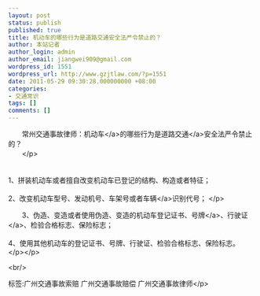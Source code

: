 ```yaml
---
layout: post
status: publish
published: true
title: 机动车的哪些行为是道路交通安全法严令禁止的？
author: 本站记者
author_login: admin
author_email: jiangwei909@gmail.com
wordpress_id: 1551
wordpress_url: http://www.gzjtlaw.com/?p=1551
date: 2011-05-29 09:30:28.000000000 +08:00
categories:
- 交通常识
tags: []
comments: []
---
```

<p><p>　　常州交通事故律师：<a>机动车<&#47;a>的哪些行为是<a>道路交通<&#47;a>安全法严令禁止的？<br> 　　<&#47;p><p>　　<br>1、拼装机动车或者擅自改变机动车已登记的结构、构造或者特征； <br> <br>2、改变机动车型号、发动机号、车架号或者<a>车辆<&#47;a>识别代号； <&#47;p><p>　　3、伪造、变造或者使用伪造、变造的机动车登记证书、<a>号牌<&#47;a>、<a>行驶证<&#47;a>、检验合格标志、保险标志； <br> <br>4、使用其他机动车的登记证书、号牌、行驶证、检验合格标志、保险标志。<br><&#47;p><&#47;p><br&#47;><p>标签:广州交通事故索赔 广州交通事故赔偿 广州交通事故律师<&#47;p>
